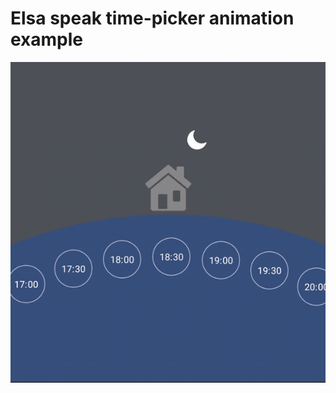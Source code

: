 # Elsa speak time-picker animation example

![](https://github.com/AndreVero/ElsaSpeakTimePicker/blob/main/elsa_speak_time_picker.gif)
